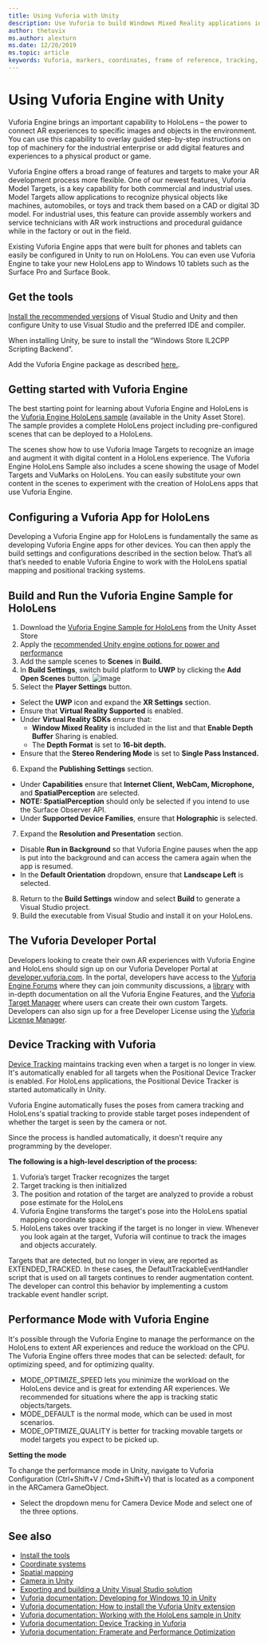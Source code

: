 ```yaml
---
title: Using Vuforia with Unity
description: Use Vuforia to build Windows Mixed Reality applications in Unity.
author: thetuvix
ms.author: alexturn
ms.date: 12/20/2019
ms.topic: article
keywords: Vuforia, markers, coordinates, frame of reference, tracking, mixed reality headset, windows mixed reality headset, virtual reality headset, unity, HoloLens, device tracking, performance mode, Vuforia Developer Portal
---
```



# Using Vuforia Engine with Unity

Vuforia Engine brings an important capability to HoloLens – the power to connect AR experiences to specific images and objects in the environment. You can use this capability to overlay guided step-by-step instructions on top of machinery for the industrial enterprise or add digital features and experiences to a physical product or game.

Vuforia Engine offers a broad range of features and targets to make your AR development process more flexible. One of our newest features, Vuforia Model Targets, is a key capability for both commercial and industrial uses. Model Targets allow applications to recognize physical objects like machines, automobiles, or toys and track them based on a CAD or digital 3D model. For industrial uses, this feature can provide assembly workers and service technicians with AR work instructions and procedural guidance while in the factory or out in the field.

Existing Vuforia Engine apps that were built for phones and tablets can easily be configured in Unity to run on HoloLens. You can even use Vuforia Engine to take your new HoloLens app to Windows 10 tablets such as the Surface Pro and Surface Book.


## Get the tools

[Install the recommended versions](../install-the-tools.md) of Visual Studio and Unity and then configure Unity to use Visual Studio and the preferred IDE and compiler. 

When installing Unity, be sure to install the “Windows Store IL2CPP Scripting Backend”.

Add the Vuforia Engine package as described [here.](https://library.vuforia.com/content/vuforia-library/en/articles/Solution/vuforia-engine-package-hosting-for-unity.html).

## Getting started with Vuforia Engine

The best starting point for learning about Vuforia Engine and HoloLens is the [Vuforia Engine HoloLens sample](https://assetstore.unity.com/packages/templates/packs/vuforia-hololens-sample-101553) (available in the Unity Asset Store). The sample provides a complete HoloLens project including pre-configured scenes that can be deployed to a HoloLens.

The scenes show how to use Vuforia Image Targets to recognize an image and augment it with digital content in a HoloLens experience. The Vuforia Engine HoloLens Sample also includes a scene showing the usage of Model Targets and VuMarks on HoloLens. You can easily substitute your own content in the scenes to experiment with the creation of HoloLens apps that use Vuforia Engine.



## Configuring a Vuforia App for HoloLens

Developing a Vuforia Engine app for HoloLens is fundamentally the same as developing Vuforia Engine apps for other devices. You can then apply the build settings and configurations described in the section below. That’s all that’s needed to enable Vuforia Engine to work with the HoloLens spatial mapping and positional tracking systems.

## Build and Run the Vuforia Engine Sample for HoloLens
1.	Download the [Vuforia Engine Sample for HoloLens](https://assetstore.unity.com/packages/templates/packs/vuforia-hololens-sample-101553) from the Unity Asset Store
2.	Apply the [recommended Unity engine options for power and performance](performance-recommendations-for-unity.md)
3.	Add the sample scenes to **Scenes** in **Build.**
4.	In **Build Settings**, switch build platform to **UWP** by clicking the **Add Open Scenes** button.
![image](https://user-images.githubusercontent.com/45470042/89573103-173daa80-d7f8-11ea-9284-931a7b6c913d.png)
5.	Select the **Player Settings** button.  
   * Select the **UWP** icon and expand the **XR Settings** section.
   * Ensure that **Virtual Reality Supported** is enabled.    
   * Under **Virtual Reality SDKs** ensure that:
     * **Window Mixed Reality** is included in the list and that **Enable Depth Buffer** Sharing is enabled. 
     * The **Depth Format** is set to **16-bit depth.** 
   * Ensure that the **Stereo Rendering Mode** is set to **Single Pass Instanced.**
6.	Expand the **Publishing Settings** section.
   * Under **Capabilities** ensure that **Internet Client, WebCam, Microphone,** and **SpatialPerception** are selected.
   * **NOTE: SpatialPerception** should only be selected if you intend to use the Surface Observer API.
   * Under **Supported Device Families**, ensure that **Holographic** is selected. 
7.	Expand the **Resolution and Presentation** section.
   * Disable **Run in Background** so that Vuforia Engine pauses when the app is put into the background and can access the camera again when the app is resumed. 
   * In the **Default Orientation** dropdown, ensure that **Landscape Left** is selected.
8.	Return to the **Build Settings** window and select **Build** to generate a Visual Studio project.
9.	Build the executable from Visual Studio and install it on your HoloLens.

## The Vuforia Developer Portal

Developers looking to create their own AR experiences with Vuforia Engine and HoloLens should sign up on our Vuforia Developer Portal at [developer.vuforia.com](https://developer.vuforia.com/). In the portal, developers have access to the [Vuforia Engine Forums](https://developer.vuforia.com/forum) where they can join community discussions, a [library](https://library.vuforia.com/) with in-depth documentation on all the Vuforia Engine Features, and the [Vuforia Target Manager](https://developer.vuforia.com/target-manager) where users can create their own custom Targets. Developers can also sign up for a free Developer License using the [Vuforia License Manager](https://developer.vuforia.com/license-manager).

## Device Tracking with Vuforia

[Device Tracking](https://library.vuforia.com/features/environments/device-tracker-overview.html) maintains tracking even when a target is no longer in view. It's automatically enabled for all targets when the Positional Device Tracker is enabled. For HoloLens applications, the Positional Device Tracker is started automatically in Unity.

Vuforia Engine automatically fuses the poses from camera tracking and HoloLens's spatial tracking to provide stable target poses independent of whether the target is seen by the camera or not.

Since the process is handled automatically, it doesn't require any programming by the developer.


**The following is a high-level description of the process:**
1. Vuforia’s target Tracker recognizes the target
2. Target tracking is then initialized
3. The position and rotation of the target are analyzed to provide a robust pose estimate for the HoloLens
4. Vuforia Engine transforms the target's pose into the HoloLens spatial mapping coordinate space
5. HoloLens takes over tracking if the target is no longer in view. Whenever you look again at the target, Vuforia will continue to track the images and objects accurately.

Targets that are detected, but no longer in view, are reported as EXTENDED_TRACKED. In these cases, the DefaultTrackableEventHandler script that is used on all targets continues to render augmentation content. The developer can control this behavior by implementing a custom trackable event handler script.

## Performance Mode with Vuforia Engine 

It's possible through the Vuforia Engine to manage the performance on the HoloLens to extent AR experiences and reduce the workload on the CPU. The Vuforia Engine offers three modes that can be selected: default, for optimizing speed, and for optimizing quality. 

*	MODE_OPTIMIZE_SPEED lets you minimize the workload on the HoloLens device and is great for extending AR experiences. We recommended for situations where the app is tracking static objects/targets.
*	MODE_DEFAULT is the normal mode, which can be used in most scenarios.
*	MODE_OPTIMIZE_QUALITY is better for tracking movable targets or model targets you expect to be picked up.

**Setting the mode**

To change the performance mode in Unity, navigate to Vuforia Configuration (Ctrl+Shift+V / Cmd+Shift+V) that is located as a component in the ARCamera GameObject. 
*	Select the dropdown menu for Camera Device Mode and select one of the three options.


## See also
* [Install the tools](../install-the-tools.md)
* [Coordinate systems](../../design/coordinate-systems.md)
* [Spatial mapping](../../design/spatial-mapping.md)
* [Camera in Unity](camera-in-unity.md)
* [Exporting and building a Unity Visual Studio solution](exporting-and-building-a-unity-visual-studio-solution.md)
* [Vuforia documentation: Developing for Windows 10 in Unity](https://library.vuforia.com/articles/Solution/Developing-for-Windows-10-in-Unity)
* [Vuforia documentation: How to install the Vuforia Unity extension](https://library.vuforia.com/articles/Solution/Installing-the-Unity-Extension)
* [Vuforia documentation: Working with the HoloLens sample in Unity](https://library.vuforia.com/articles/Solution/Working-with-the-HoloLens-sample-in-Unity)
* [Vuforia documentation: Device Tracking in Vuforia](https://library.vuforia.com/features/environments/device-tracker-overview.html)
* [Vuforia documentation: Framerate and Performance Optimization](https://library.vuforia.com/content/vuforia-library/en/articles/Solution/Framerate-Optimization-for-Mixed-Reality-Apps.html)
